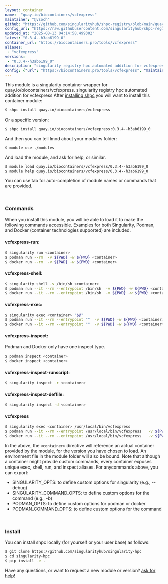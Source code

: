 ```yaml
---
layout: container
name:  "quay.io/biocontainers/vcfexpress"
maintainer: "@vsoch"
github: "https://github.com/singularityhub/shpc-registry/blob/main/quay.io/biocontainers/vcfexpress/container.yaml"
config_url: "https://raw.githubusercontent.com/singularityhub/shpc-registry/main/quay.io/biocontainers/vcfexpress/container.yaml"
updated_at: "2025-08-13 04:14:58.499302"
latest: "0.3.4--h3ab6199_0"
container_url: "https://biocontainers.pro/tools/vcfexpress"
aliases:
 - "vcfexpress"
versions:
 - "0.3.4--h3ab6199_0"
description: "singularity registry hpc automated addition for vcfexpress"
config: {"url": "https://biocontainers.pro/tools/vcfexpress", "maintainer": "@vsoch", "description": "singularity registry hpc automated addition for vcfexpress", "latest": {"0.3.4--h3ab6199_0": "sha256:90f99a8fce4d3b5e8ab6c106edc11b19080ea2443ef26e14383b8b07d7c1bff2"}, "tags": {"0.3.4--h3ab6199_0": "sha256:90f99a8fce4d3b5e8ab6c106edc11b19080ea2443ef26e14383b8b07d7c1bff2"}, "docker": "quay.io/biocontainers/vcfexpress", "aliases": {"vcfexpress": "/usr/local/bin/vcfexpress"}}
---
```


This module is a singularity container wrapper for quay.io/biocontainers/vcfexpress.
singularity registry hpc automated addition for vcfexpress
After [installing shpc](#install) you will want to install this container module:


```bash
$ shpc install quay.io/biocontainers/vcfexpress
```

Or a specific version:

```bash
$ shpc install quay.io/biocontainers/vcfexpress:0.3.4--h3ab6199_0
```

And then you can tell lmod about your modules folder:

```bash
$ module use ./modules
```

And load the module, and ask for help, or similar.

```bash
$ module load quay.io/biocontainers/vcfexpress/0.3.4--h3ab6199_0
$ module help quay.io/biocontainers/vcfexpress/0.3.4--h3ab6199_0
```

You can use tab for auto-completion of module names or commands that are provided.

<br>

### Commands

When you install this module, you will be able to load it to make the following commands accessible.
Examples for both Singularity, Podman, and Docker (container technologies supported) are included.

#### vcfexpress-run:

```bash
$ singularity run <container>
$ podman run --rm  -v ${PWD} -w ${PWD} <container>
$ docker run --rm  -v ${PWD} -w ${PWD} <container>
```

#### vcfexpress-shell:

```bash
$ singularity shell -s /bin/sh <container>
$ podman run --it --rm --entrypoint /bin/sh  -v ${PWD} -w ${PWD} <container>
$ docker run --it --rm --entrypoint /bin/sh  -v ${PWD} -w ${PWD} <container>
```

#### vcfexpress-exec:

```bash
$ singularity exec <container> "$@"
$ podman run --it --rm --entrypoint ""  -v ${PWD} -w ${PWD} <container> "$@"
$ docker run --it --rm --entrypoint ""  -v ${PWD} -w ${PWD} <container> "$@"
```

#### vcfexpress-inspect:

Podman and Docker only have one inspect type.

```bash
$ podman inspect <container>
$ docker inspect <container>
```

#### vcfexpress-inspect-runscript:

```bash
$ singularity inspect -r <container>
```

#### vcfexpress-inspect-deffile:

```bash
$ singularity inspect -d <container>
```


#### vcfexpress

```bash
$ singularity exec <container> /usr/local/bin/vcfexpress
$ podman run --it --rm --entrypoint /usr/local/bin/vcfexpress   -v ${PWD} -w ${PWD} <container> -c " $@"
$ docker run --it --rm --entrypoint /usr/local/bin/vcfexpress   -v ${PWD} -w ${PWD} <container> -c " $@"
```



In the above, the `<container>` directive will reference an actual container provided
by the module, for the version you have chosen to load. An environment file in the
module folder will also be bound. Note that although a container
might provide custom commands, every container exposes unique exec, shell, run, and
inspect aliases. For anycommands above, you can export:

 - SINGULARITY_OPTS: to define custom options for singularity (e.g., --debug)
 - SINGULARITY_COMMAND_OPTS: to define custom options for the command (e.g., -b)
 - PODMAN_OPTS: to define custom options for podman or docker
 - PODMAN_COMMAND_OPTS: to define custom options for the command

<br>

### Install

You can install shpc locally (for yourself or your user base) as follows:

```bash
$ git clone https://github.com/singularityhub/singularity-hpc
$ cd singularity-hpc
$ pip install -e .
```

Have any questions, or want to request a new module or version? [ask for help!](https://github.com/singularityhub/singularity-hpc/issues)